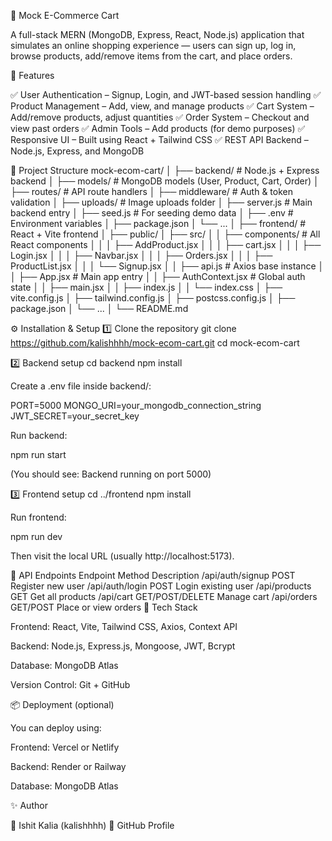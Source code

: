 🛒 Mock E-Commerce Cart

A full-stack MERN (MongoDB, Express, React, Node.js) application that simulates an online shopping experience — users can sign up, log in, browse products, add/remove items from the cart, and place orders.

🚀 Features

✅ User Authentication – Signup, Login, and JWT-based session handling
✅ Product Management – Add, view, and manage products
✅ Cart System – Add/remove products, adjust quantities
✅ Order System – Checkout and view past orders
✅ Admin Tools – Add products (for demo purposes)
✅ Responsive UI – Built using React + Tailwind CSS
✅ REST API Backend – Node.js, Express, and MongoDB

🧩 Project Structure
mock-ecom-cart/
│
├── backend/                # Node.js + Express backend
│   ├── models/             # MongoDB models (User, Product, Cart, Order)
│   ├── routes/             # API route handlers
│   ├── middleware/         # Auth & token validation
│   ├── uploads/            # Image uploads folder
│   ├── server.js           # Main backend entry
│   ├── seed.js             # For seeding demo data
│   ├── .env                # Environment variables
│   ├── package.json
│   └── ...
│
├── frontend/               # React + Vite frontend
│   ├── public/
│   ├── src/
│   │   ├── components/     # All React components
│   │   │   ├── AddProduct.jsx
│   │   │   ├── cart.jsx
│   │   │   ├── Login.jsx
│   │   │   ├── Navbar.jsx
│   │   │   ├── Orders.jsx
│   │   │   ├── ProductList.jsx
│   │   │   └── Signup.jsx
│   │   ├── api.js          # Axios base instance
│   │   ├── App.jsx         # Main app entry
│   │   ├── AuthContext.jsx # Global auth state
│   │   ├── main.jsx
│   │   ├── index.js
│   │   └── index.css
│   ├── vite.config.js
│   ├── tailwind.config.js
│   ├── postcss.config.js
│   ├── package.json
│   └── ...
│
└── README.md

⚙️ Installation & Setup
1️⃣ Clone the repository
git clone https://github.com/kalishhhh/mock-ecom-cart.git
cd mock-ecom-cart

2️⃣ Backend setup
cd backend
npm install


Create a .env file inside backend/:

PORT=5000
MONGO_URI=your_mongodb_connection_string
JWT_SECRET=your_secret_key


Run backend:

npm run start


(You should see: Backend running on port 5000)

3️⃣ Frontend setup
cd ../frontend
npm install


Run frontend:

npm run dev


Then visit the local URL (usually http://localhost:5173).

🔗 API Endpoints
Endpoint	Method	Description
/api/auth/signup	POST	Register new user
/api/auth/login	POST	Login existing user
/api/products	GET	Get all products
/api/cart	GET/POST/DELETE	Manage cart
/api/orders	GET/POST	Place or view orders
🧠 Tech Stack

Frontend: React, Vite, Tailwind CSS, Axios, Context API

Backend: Node.js, Express.js, Mongoose, JWT, Bcrypt

Database: MongoDB Atlas

Version Control: Git + GitHub

📦 Deployment (optional)

You can deploy using:

Frontend: Vercel
 or Netlify

Backend: Render
 or Railway

Database: MongoDB Atlas

✨ Author

👤 Ishit Kalia (kalishhhh)
🔗 GitHub Profile
